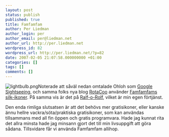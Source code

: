 ```yaml
---
layout: post
status: publish
published: true
title: Famfamfam
author: Per Liedman
author_login: per
author_email: per@liedman.net
author_url: http://per.liedman.net
wordpress_id: 82
wordpress_url: http://per.liedman.net/?p=82
date: 2007-02-05 21:07:58.000000000 +01:00
categories: []
tags: []
comments: []
---
```

<img src='http://per.liedman.net/wp-content/uploads/2007/05/lightbulb.png' alt='lightbulb.png' class="right" />Noterade att såväl nedan omtalade Ohloh som <a href="http://googlesightseeing.com/">Google Sightseeing</a>, och samma folks nya blog <a href="http://rotacoo.co.uk/">RotaCoo</a> använder <a href="http://www.famfamfam.com/lab/icons/silk/">Famfamfams silk-ikoner</a>. På samma vis är det på <a href="http://www.ralforolf.com">Ralf-o-Rolf</a>, vilket är min egen förtjänst.

Den enda rimliga slutsatsen är att det behövs mer gratisikoner, eller kanske ännu hellre vackra/söta/praktiska gratisikoner, som kan användas tillsammans med all fin öppen och gratis programvara. Hade jag kunnat rita det allra minsta hade jag minsann gjort det till min livsuppgift att göra sådana. Tillsvidare får vi använda Famfamfam allihop.
